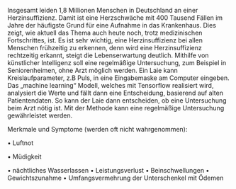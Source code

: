 Insgesamt leiden 1,8 Millionen Menschen in Deutschland an einer Herzinsuffizienz. Damit ist eine Herzschwäche mit 400 Tausend Fällen im Jahre der häufigste Grund für eine Aufnahme in das Krankenhaus. Dies zeigt, wie aktuell das Thema auch heute noch, trotz medizinischen Fortschrittes, ist.  Es ist sehr wichtig, eine Herzinsuffizienz bei allen Menschen frühzeitig  zu erkennen, denn wird eine Herzinsuffizienz rechtzeitig erkannt, steigt die Lebenserwartung deutlich. Mithilfe von künstlicher Intelligenz soll eine regelmäßige Untersuchung, zum Beispiel in Seniorenheimen, ohne Arzt möglich werden. Ein Laie kann Kreislaufparameter, z.B Puls, in eine Eingabemaske am Computer eingeben. Das „machine learning“ Modell, welches mit Tensorflow realisiert wird, analysiert die Werte und fällt dann eine Entscheidung, basierend auf alten Patientendaten. So kann der Laie dann entscheiden, ob eine Untersuchung beim Arzt nötig ist. Mit der Methode kann eine regelmäßige Untersuchung gewährleistet werden.

Merkmale und Symptome (werden oft nicht wahrgenommen):


• Luftnot 


• Müdigkeit

• nächtliches Wasserlassen 
• Leistungsverlust
• Beinschwellungen 
• Gewichtszunahme
• Umfangsvermehrung der Unterschenkel mit Ödemen

